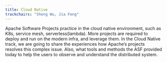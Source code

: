 ```yaml
---
title: Cloud Native
trackchairs: "Sheng Wu, Jia Feng"
---
```


Apache Software Projects practice in the cloud native environment, such as K8s, service mesh, serverless(lambda). More projects are required to deploy and run on the modern infra, and leverage them. In the Cloud Native track, we are going to share the experiences how Apache’s projects resolves this complex issue. Also, what tools and methods the ASF provided today to help the users to observe and understand the distributed system.
